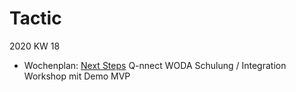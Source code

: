 # Tactic

2020 KW 18

- Wochenplan: [Next Steps](https://www.mindmeister.com/1484633759) Q-nnect WODA Schulung / Integration Workshop mit Demo MVP